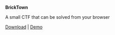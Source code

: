 **BrickTown**   
   
A small CTF that can be solved from your browser   
   
[Download](https://github.com/Abhi-M/bricktown/archive/master.zip) | [Demo](http://windowsten10.com/bricktown/)

